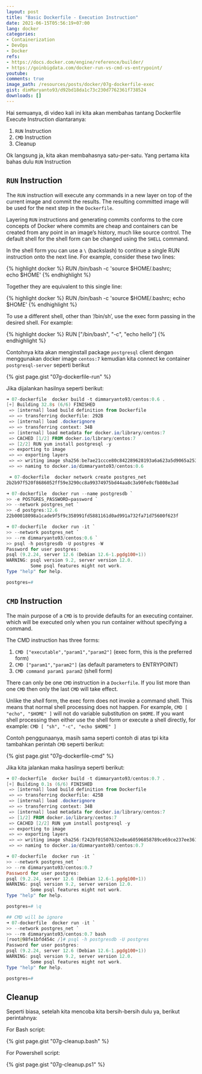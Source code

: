 ```yaml
---
layout: post
title: "Basic Dockerfile - Execution Instruction"
date: 2021-06-15T05:56:19+07:00
lang: docker
categories:
- Containerization
- DevOps
- Docker
refs: 
- https://docs.docker.com/engine/reference/builder/
- https://goinbigdata.com/docker-run-vs-cmd-vs-entrypoint/
youtube: 
comments: true
image_path: /resources/posts/docker/07g-dockerfile-exec
gist: dimMaryanto93/d92bd18da1c73c230d7762361f738524
downloads: []
---
```


Hai semuanya, di video kali ini kita akan membahas tantang Dockerfile Execute Instruction diantaranya:

1. `RUN` Instruction
2. `CMD` Instruction
3. Cleanup

Ok langsung ja, kita akan membahasnya satu-per-satu. Yang pertama kita bahas dulu `RUN` Instruction 

## `RUN` Instruction

The `RUN` instruction will execute any commands in a new layer on top of the current image and commit the results. The resulting committed image will be used for the next step in the `Dockerfile`. 

Layering `RUN` instructions and generating commits conforms to the core concepts of Docker where commits are cheap and containers can be created from any point in an image’s history, much like source control. The default shell for the shell form can be changed using the `SHELL` command.

In the shell form you can use a `\` (backslash) to continue a single RUN instruction onto the next line. For example, consider these two lines:

{% highlight docker %}
RUN /bin/bash -c 'source $HOME/.bashrc; \
echo $HOME'
{% endhighlight %}

Together they are equivalent to this single line:

{% highlight docker %}
RUN /bin/bash -c 'source $HOME/.bashrc; echo $HOME'
{% endhighlight %}

To use a different shell, other than ‘/bin/sh’, use the exec form passing in the desired shell. For example:

{% highlight docker %}
RUN ["/bin/bash", "-c", "echo hello"]
{% endhighlight %}

Contohnya kita akan menginstall package `postgresql` client dengan menggunakan docker image `centos:7` kemudian kita connect ke container `postgresql-server` seperti berikut

{% gist page.gist "07g-dockerfile-run" %}

Jika dijalankan hasilnya seperti berikut:

```powershell
➜ 07-dockerfile  docker build -t dimmaryanto93/centos:0.6 .
[+] Building 32.8s (6/6) FINISHED
 => [internal] load build definition from Dockerfile                                   0.0s
 => => transferring dockerfile: 292B                                                   0.0s
 => [internal] load .dockerignore                                                      0.0s
 => => transferring context: 34B                                                       0.0s
 => [internal] load metadata for docker.io/library/centos:7                            0.0s
 => CACHED [1/2] FROM docker.io/library/centos:7                                       0.0s
 => [2/2] RUN yum install postgresql -y                                               32.3s
 => exporting to image                                                                 0.4s
 => => exporting layers                                                                0.4s
 => => writing image sha256:be7ae21ccce80c842289628193a6a623a5d9065a253e300ed8975894e  0.0s
 => => naming to docker.io/dimmaryanto93/centos:0.6

 ➜ 07-dockerfile  docker network create postgres_net
2b2b97f520f8686052ff59e3290cc8a99374975bd44aa8c3a90fe8cfb808e3ad

➜ 07-dockerfile  docker run --name postgresdb `
>> -e POSTGRES_PASSWORD=password `
>> --network postgres_net `
>> -d postgres:12.6
22b00018098a1cade9f5f9c358991fd5881161d0ad991a732fa71d75600f623f

➜ 07-dockerfile  docker run -it `
>> --network postgres_net `
>> --rm dimmaryanto93/centos:0.6 `
>> psql -h postgresdb -U postgres -W
Password for user postgres:
psql (9.2.24, server 12.6 (Debian 12.6-1.pgdg100+1))
WARNING: psql version 9.2, server version 12.0.
         Some psql features might not work.
Type "help" for help.

postgres=#
```

## `CMD` Instruction

The main purpose of a `CMD` is to provide defaults for an executing container. which will be executed only when you run container without specifying a command.

The CMD instruction has three forms:

1. `CMD ["executable","param1","param2"]` (exec form, this is the preferred form)
2. `CMD ["param1","param2"]` (as default parameters to ENTRYPOINT)
3. `CMD command param1 param2` (shell form)

There can only be one `CMD` instruction in a `Dockerfile`. If you list more than one `CMD` then only the last `CMD` will take effect. 

Unlike the _shell_ form, the exec form does not invoke a command shell. This means that normal shell processing does not happen. For example, `CMD [ "echo", "$HOME" ]` will not do variable substitution on `$HOME`. If you want shell processing then either use the shell form or execute a shell directly, for example: `CMD [ "sh", "-c", "echo $HOME" ]`

Contoh penggunaanya, masih sama seperti contoh di atas tpi kita tambahkan perintah `CMD` seperti berikut:

{% gist page.gist "07g-dockerfile-cmd" %}

Jika kita jalankan maka hasilnya seperti berikut:

```powershell
➜ 07-dockerfile  docker build -t dimmaryanto93/centos:0.7 .
[+] Building 0.1s (6/6) FINISHED
 => [internal] load build definition from Dockerfile                                   0.0s
 => => transferring dockerfile: 425B                                                   0.0s
 => [internal] load .dockerignore                                                      0.0s
 => => transferring context: 34B                                                       0.0s
 => [internal] load metadata for docker.io/library/centos:7                            0.0s
 => [1/2] FROM docker.io/library/centos:7                                              0.0s
 => CACHED [2/2] RUN yum install postgresql -y                                         0.0s
 => exporting to image                                                                 0.0s
 => => exporting layers                                                                0.0s
 => => writing image sha256:f242bf01507632e8ea60596858789ce69ce237ee361a0410e06df7a1e  0.0s
 => => naming to docker.io/dimmaryanto93/centos:0.7

➜ 07-dockerfile  docker run -it `
>> --network postgres_net `
>> --rm dimmaryanto93/centos:0.7
Password for user postgres:
psql (9.2.24, server 12.6 (Debian 12.6-1.pgdg100+1))
WARNING: psql version 9.2, server version 12.0.
         Some psql features might not work.
Type "help" for help.

postgres=# \q

## CMD will be ignore
➜ 07-dockerfile  docker run -it `
>> --network postgres_net `
>> --rm dimmaryanto93/centos:0.7 bash
[root@98fe1bfd454c /]# psql -h postgresdb -U postgres
Password for user postgres:
psql (9.2.24, server 12.6 (Debian 12.6-1.pgdg100+1))
WARNING: psql version 9.2, server version 12.0.
         Some psql features might not work.
Type "help" for help.

postgres=#
```

## Cleanup

Seperti biasa, setelah kita mencoba kita bersih-bersih dulu ya, berikut perintahnya:

For Bash script:

{% gist page.gist "07g-cleanup.bash" %}

For Powershell script:

{% gist page.gist "07g-cleanup.ps1" %}